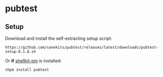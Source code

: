 # pubtest

## Setup

Download and install the self-extracting setup script:

    https://github.com/sanekits/pubtest/releases/latest/downloads/pubtest-setup-0.1.8.sh

Or **if** [shellkit-pm](https://github.com/sanekits/shellkit-pm) is installed:

    shpm install pubtest

##
